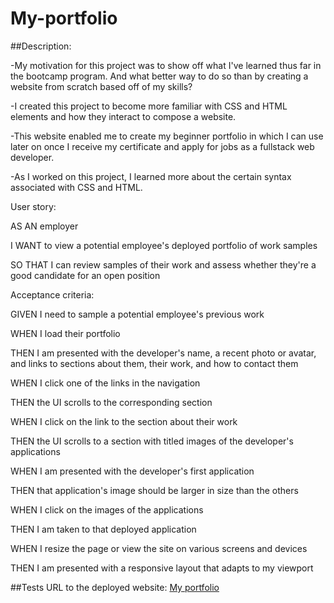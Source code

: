 # My-portfolio

##Description:

-My motivation for this project was to show off what I've learned thus far in the bootcamp program. And what better way to do so than by creating a website from scratch based off of my skills?

-I created this project to become more familiar with CSS and HTML elements and how they interact to compose a website.

-This website enabled me to create my beginner portfolio in which I can use later on once I receive my certificate and apply for jobs as a fullstack web developer.

-As I worked on this project, I learned more about the certain syntax associated with CSS and HTML. 

User story:

AS AN employer

I WANT to view a potential employee's deployed portfolio of work samples

SO THAT I can review samples of their work and assess whether they're a good candidate for an open position

Acceptance criteria:

GIVEN I need to sample a potential employee's previous work

WHEN I load their portfolio

THEN I am presented with the developer's name, a recent photo or avatar, and links to sections about them, their work, and how to contact them

WHEN I click one of the links in the navigation

THEN the UI scrolls to the corresponding section

WHEN I click on the link to the section about their work

THEN the UI scrolls to a section with titled images of the developer's applications

WHEN I am presented with the developer's first application

THEN that application's image should be larger in size than the others

WHEN I click on the images of the applications

THEN I am taken to that deployed application

WHEN I resize the page or view the site on various screens and devices

THEN I am presented with a responsive layout that adapts to my viewport

##Tests
URL to the deployed website: [My portfolio](https://jamiethompson101.github.io/My-portfolio/)
